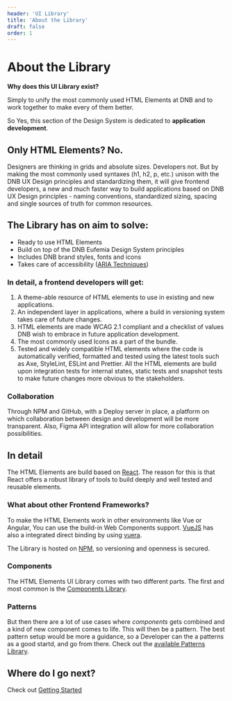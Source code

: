```yaml
---
header: 'UI Library'
title: 'About the Library'
draft: false
order: 1
---
```


# About the Library

**Why does this UI Library exist?**

Simply to unify the most commonly used HTML Elements at DNB and to work together to make every of them better.

So Yes, this section of the Design System is dedicated to **application development**.

## Only HTML Elements? No.

Designers are thinking in grids and absolute sizes. Developers not. But by making the most commonly used syntaxes (h1, h2, p, etc.) unison with the DNB UX Design principles and standardizing them, it will give frontend developers, a new and much faster way to build applications based on DNB UX Design principles - naming conventions, standardized sizing, spacing and single sources of truth for common resources.

## The Library has on aim to solve:

- Ready to use HTML Elements
- Build on top of the DNB Eufemia Design System principles
- Includes DNB brand styles, fonts and icons
- Takes care of accessibility ([ARIA Techniques](https://www.w3.org/TR/WCAG20-TECHS/aria))

### In detail, a frontend developers will get:

1.  A theme-able resource of HTML elements to use in existing and new applications.
1.  An independent layer in applications, where a build in versioning system takes care of future changes.
1.  HTML elements are made WCAG 2.1 compliant and a checklist of values DNB wish to embrace in future application development.
1.  The most commonly used Icons as a part of the bundle.
1.  Tested and widely compatible HTML elements where the code is automatically verified, formatted and tested using the latest tools such as Axe, StyleLint, ESLint and Prettier. All the HTML elements are build upon integration tests for internal states, static tests and snapshot tests to make future changes more obvious to the stakeholders.

### Collaboration

Through NPM and GitHub, with a Deploy server in place, a platform on which collaboration between design and development will be more transparent. Also, Figma API integration will allow for more collaboration possibilities.

## In detail

The HTML Elements are build based on [React](https://reactjs.org/).
The reason for this is that React offers a robust library of tools to build deeply and well tested and reusable elements.

### What about other Frontend Frameworks?

To make the HTML Elements work in other environments like Vue or Angular, You can use the build-in Web Components support. [VueJS](https://vuejs.org/) has also a integrated direct binding by using [vuera](https://github.com/akxcv/vuera).

The Library is hosted on [NPM](npmjs.com), so versioning and openness is secured.

### Components

The HTML Elements UI Library comes with two different parts. The first and most common is the [Components Library](/uilib/components/).

### Patterns

But then there are a lot of use cases where _components_ gets combined and a kind of new component comes to life. This will then be a pattern. The best pattern setup would be more a guidance, so a Developer can the a patterns as a good startd, and go from there.
Check out the [available Patterns Library](/uilib/patterns/).

## Where do I go next?

Check out [Getting Started](/uilib/getting-started/)
